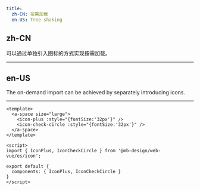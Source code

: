 ```yaml
title:
  zh-CN: 按需加载
  en-US: Tree shaking
```

## zh-CN

可以通过单独引入图标的方式实现按需加载。

---

## en-US

The on-demand import can be achieved by separately introducing icons.

---

```vue
<template>
  <a-space size="large">
    <icon-plus :style="{fontSize:'32px'}" />
    <icon-check-circle :style="{fontSize:'32px'}" />
  </a-space>
</template>

<script>
import { IconPlus, IconCheckCircle } from '@mb-design/web-vue/es/icon';

export default {
  components: { IconPlus, IconCheckCircle }
}
</script>
```
